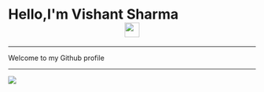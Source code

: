 # Hello,I'm Vishant Sharma <center><img src="https://raw.githubusercontent.com/MartinHeinz/MartinHeinz/master/wave.gif" width="30px"></center>
<hr>

Welcome to my Github profile

<hr>

<img align="center" src="https://github-readme-stats.vercel.app/api/<CARD_TYPE>/?username=<USERNAME>&theme=<THEME_NAME>" />
